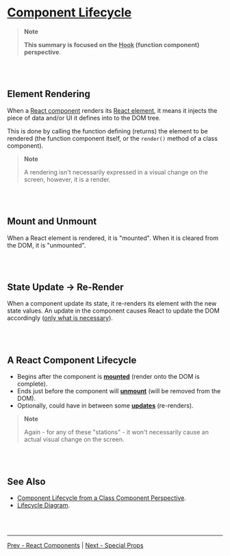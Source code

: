 # [Component Lifecycle](https://reactjs.org/docs/state-and-lifecycle.html)

>**Note**
>
>**This summary is focused on the <u>Hook</u> (function component) perspective**.

<br /><br />

## Element Rendering

When a [React component](./react-components.md) renders its [React element](./react-elements.md),
it means it injects the piece of data and/or UI it defines into to the DOM tree.

This is done by calling the function defining (returns) the element to be rendered
(the function component itself, or the `render()` method of a class component).

>**Note**
>
>A rendering isn't necessarily expressed in a visual change on the screen, however, it is a render.

<br /><br />

## Mount and Unmount

When a React element is rendered, it is "mounted".
When it is cleared from the DOM, it is "unmounted".

<br /><br />

## State Update -> Re-Render

When a component update its state, it re-renders its element with the new state values.
An update in the component causes React to update the DOM accordingly
([only what is necessary](./rendering-elements.md#react-only-updates-whats-necessary)).

<br /><br />

## A React Component Lifecycle

* Begins after the component is [**mounted**](#mount-and-unmount) (render onto the DOM is complete).
* Ends just before the component will [**unmount**](#mount-and-unmount) (will be removed from the DOM).
* Optionally, could have in between some [**updates**](#state-update---re-render) (re-renders).

>**Note**
>
>Again - for any of these "stations" - it won't necessarily cause an actual visual change on the screen.

<br /><br />

## See Also

* [Component Lifecycle from a Class Component Perspective](https://reactjs.org/docs/react-component.html#the-component-lifecycle).
* [Lifecycle Diagram](https://projects.wojtekmaj.pl/react-lifecycle-methods-diagram/).

<br /><br />

---

[Prev - React Components](./react-components.md)
|
[Next - Special Props](./special-props.md)
